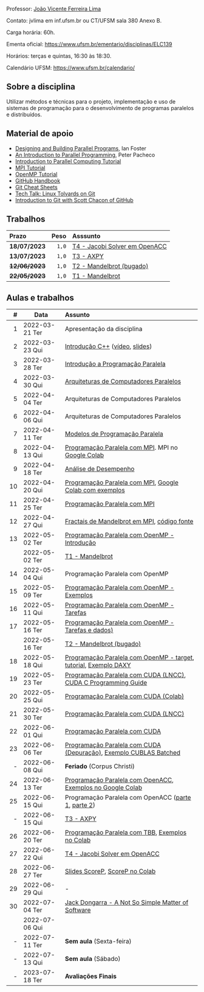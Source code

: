 Professor: [João Vicente Ferreira Lima](http://www.inf.ufsm.br/~jvlima)

Contato: jvlima em inf.ufsm.br ou CT/UFSM sala 380 Anexo B.

Carga horária: 60h.

Ementa oficial: https://www.ufsm.br/ementario/disciplinas/ELC139

Horários: terças e quintas, 16:30 às 18:30.

Calendário UFSM: https://www.ufsm.br/calendario/

## Sobre a disciplina

Utilizar métodos  e  técnicas  para  o  projeto, implementação  e  uso  de sistemas  de  programação  para  o  desenvolvimento  de  programas  paralelos   e distribuídos.

## Material de apoio

- [Designing and Building Parallel Programs](https://www.mcs.anl.gov/~itf/dbpp/), Ian Foster
- [An Introduction to Parallel Programming](https://www.cs.usfca.edu/~peter/ipp/), Peter Pacheco
- [Introduction to Parallel Computing Tutorial](https://hpc.llnl.gov/documentation/tutorials/introduction-parallel-computing-tutorial)
- [MPI Tutorial](https://hpc-tutorials.llnl.gov/mpi/)
- [OpenMP Tutorial](https://hpc-tutorials.llnl.gov/openmp/)
- [GitHub Handbook](https://guides.github.com/introduction/git-handbook/)
- [Git Cheat Sheets](https://github.github.com/training-kit/)
- [Tech Talk: Linux Tolvards on Git](http://youtu.be/4XpnKHJAok8)
- [Introduction to Git with Scott Chacon of GitHub](https://youtu.be/ZDR433b0HJY)

## Trabalhos

| Prazo | Peso | Asssunto   |
|:---|----:|:------------------|
| **18/07/2023** | `1,0` | [T4 - Jacobi Solver em OpenACC](./trabalhos/T4)  |
| **13/07/2023** | `1,0` | [T3 - AXPY](./trabalhos/T3) |
| ~~**12/06/2023**~~ | `1,0` | [T2 - Mandelbrot (bugado)](./trabalhos/T2) |
| ~~**22/05/2023**~~ | `1,0` | [T1 - Mandelbrot](./trabalhos/T1) |

## Aulas e trabalhos

|  # | Data             | Assunto          |
|---:|------------------|:-----------------|
|  1 | 2022-03-21 Ter | Apresentação da disciplina   |
|  2 | 2022-03-23 Qui   | [Introdução C++](./aulas/introducao_cxx) ([vídeo](https://youtu.be/pB-MdBKNpNo), [slides](./aulas/02_intro_cxx/02_intro_cxx.pdf)) |
|  3 | 2022-03-28 Ter   | [Introdução a Programação Paralela](./aulas/01_progpar/01_intro_progpar.pdf) |
|  4 | 2022-03-30 Qui   | [Arquiteturas de Computadores Paralelos](./aulas/03_arquiteturas/03_arquiteturas.pdf) |
|  5 | 2022-04-04 Ter   | Arquiteturas de Computadores Paralelos  |
|  6 | 2022-04-06 Qui   | Arquiteturas de Computadores Paralelos |
|  7 | 2022-04-11 Ter   | [Modelos de Programação Paralela](./aulas/04_modelos_programacao/04_modelos_programacao.pdf) |
|  8 | 2022-04-13 Qui   | [Programação Paralela com MPI](./aulas/05_mpi/05_mpi.pdf). MPI no [Google Colab](https://colab.research.google.com/drive/16FqO4uorwcd7jUMQnHsqXWscKE2qz2Xa?usp=sharing) |
|  9 | 2022-04-18 Ter   | [Análise de Desempenho](./aulas/06_metricas/06_metricas.pdf) |
| 10 | 2022-04-20 Qui   | [Programação Paralela com MPI](./aulas/07_mpi/07_mpi.pdf), [Google Colab com exemplos](https://colab.research.google.com/drive/1E0Q20YoaT1XZJf0YDEy4NFJsf55fcr3I?usp=sharing)  |
| 11 | 2022-04-25 Ter   | [Programação Paralela com MPI](./aulas/08_mpi/08_mpi.pdf)  |
| 12 | 2022-04-27 Qui   | [Fractais de Mandelbrot em MPI](https://colab.research.google.com/drive/1g_wij0TMO1uZy2UH99Y7FCC6q-EBOr0n?usp=sharing), [código fonte](https://github.com/joao-ufsm/par2023a/tree/master/exemplos/fractal) |
| 13 | 2022-05-02 Ter   | [Programação Paralela com OpenMP - Introdução](./aulas/13_openmp/13_openmp.pdf)   |
|  | 2022-05-02 Ter   | [T1 - Mandelbrot](./trabalhos/T1) |
| 14 | 2022-05-04 Qui   | Programação Paralela com OpenMP |
| 15 | 2022-05-09 Ter   | [Programação Paralela com OpenMP - Exemplos](aulas/14_openmp/14_openmp.pdf) |
| 16 | 2022-05-11 Qui   | [Programação Paralela com OpenMP - Tarefas](https://tinyurl.com/openmp-umt-tasking) |
| 17 | 2022-05-16 Ter   | [Programação Paralela com OpenMP - Tarefas e dados)](./aulas/15_openmp/15_openmp.pdf) |
|     | 2022-05-16 Ter   | [T2 - Mandelbrot (bugado)](./trabalhos/T2) |
| 18 | 2022-05-18 Qui   | [Programação Paralela com OpenMP - target](https://www.alcf.anl.gov/sites/default/files/2020-01/OpenMP45_Bertoni.pdf), [tutorial](https://www.nersc.gov/users/training/events/introduction-to-openmp-offload-aug-sep-2022/), [Exemplo DAXY](https://blog.rwth-aachen.de/itc-events/files/2021/02/17-openmp-CT-offloading.pdf) |
| 19 | 2022-05-23 Ter   | [Programação Paralela com CUDA (LNCC)](http://www.cenapad-rj.lncc.br/tutoriais/materiais-hpc/semana-sdumont/verao2021/MC-SD03-I-2021-slides.pdf), [CUDA C Programming Guide](https://docs.nvidia.com/cuda/cuda-c-programming-guide/) |
| 20 | 2022-05-25 Qui   | [Programação Paralela com CUDA (Colab)](https://colab.research.google.com/drive/1qqaAhT33m2GjivaDCMmwiNhFDqIaALRV?usp=sharing) |
| 21 | 2022-05-30 Ter   | [Programação Paralela com CUDA (LNCC)](http://www.cenapad-rj.lncc.br/tutoriais/materiais-hpc/semana-sdumont/verao2021/MC-SD03-II-2021-slides.pdf)  |
| 22 | 2022-06-01 Qui   | [Programação Paralela com CUDA](https://developer.download.nvidia.com/video/gputechconf/gtc/2019/presentation/S9593/) | 
| 23 | 2022-06-06 Ter   | [Programação Paralela com CUDA (Depuração)](https://www.olcf.ornl.gov/wp-content/uploads/2019/08/NVIDIA-Profilers.pdf), [Exemplo CUBLAS Batched](https://colab.research.google.com/drive/1vwuGNBBJwDszxLJqfMGe4AxyZlVRegF2?usp=sharing) | 
| - | 2022-06-08 Qui   | **Feriado** (Corpus Christi)  |
| 24 | 2022-06-13 Ter   | [Programação Paralela com OpenACC](https://docs.google.com/presentation/d/1nVNP05GEzb2uACy4grNr_KwZPsiTtDBe/edit?usp=sharing&ouid=113036597464866182871&rtpof=true&sd=true), [Exemplos no Google Colab](https://colab.research.google.com/drive/1QDdHBCJeGWUL6Y7FYi1hccLuie9eVPZI?usp=sharing) |
| 25 | 2022-06-15 Qui   | Programação Paralela com OpenACC ([parte 1](https://docs.google.com/presentation/d/1nKQ9Yh51i4TD5x_Zd8l1jaDyprNqXeyZ/edit?usp=sharing&ouid=113036597464866182871&rtpof=true&sd=true), [parte 2](https://docs.google.com/presentation/d/1-CvoiQRqqnhK-MFzW0hZ7QxF0cEVJuHS/edit?usp=sharing&ouid=113036597464866182871&rtpof=true&sd=true)) |
| - | 2022-06-15 Qui   | [T3 - AXPY](./trabalhos/T3) |
| 26 | 2022-06-20 Ter   | [Programação Paralela com TBB](https://indico.cern.ch/event/403113/contributions/1847272/attachments/1124184/1604364/04_intel_tbb.pdf), [Exemplos no Colab](https://colab.research.google.com/drive/1267YsK78U8VFk3bMQAgXVKc9fpSEHVoo?usp=sharing) |
| 27 | 2022-06-22 Qui   | [T4 - Jacobi Solver em OpenACC](./trabalhos/T4) |
| 28 | 2022-06-27 Ter   | [Slides ScoreP](https://www.vi-hps.org/cms/upload/material/tw-score-p/vi-hps-tw-scorep-08_Score_P.pdf), [ScoreP no Colab](https://colab.research.google.com/drive/18dQiqufKw8kC8mpARlWb6Ow2ZRGMY2qQ?usp=sharing) |
| 29 | 2022-06-29 Qui   | - |
| 30 | 2022-07-04 Ter   | [Jack Dongarra - A Not So Simple Matter of Software](https://youtu.be/cSO0Tc2w5Dg) |
|  | 2022-07-06 Qui   | |
| - | 2022-07-11 Ter   | **Sem aula** (Sexta-feira)  |
| - | 2022-07-13 Qui   | **Sem aula** (Sábado)  |
| - | 2023-07-18 Ter | **Avaliações Finais** |
